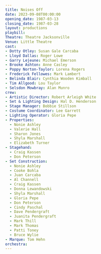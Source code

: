 ```yaml
---
title: Noises Off
date: 2023-09-08T00:00:00
opening_date: 1987-03-13
closing_date: 1987-03-28
layout: productions
playbill:
Theatre: Theatre Jacksonville
Venue: Little Theatre
cast:
- Dotty Otley: Susan Gale Carcaba
- Lloyd Dallas: Roger Lowe
- Garry Lejeune: Michael Emerson
- Brooke Ashton: Anne Casley
- Poppy Norton-Taylor: Lorena Rogers
- Frederick Fellowes: Mark Lambert
- Belinda Blair: Cynthia Wooden Kimball
- Tim Allgood: Lou Taylor
- Selsdon Mowbray: Alan Munro
crew:
- Artistic Director: Robert Arleigh White
- Set & Lighting Design: Hal D. Henderson
- Stage Manager: Bobbie Stillson
- Costume Coordinator: Lee Garrett
- Lighting Operator: Gloria Pepe
- Properties:
  - Nonie Ashley
  - Valerie Hall
  - Sharon Jones
  - Shyla Marshall
  - Elizabeth Turner
- Stagehand:
  - Craig Kassen
  - Don Peterson
- Set Construction:
  - Nonie Ashley
  - Cooke Bohla
  - Juan Carcaba
  - Al Channell
  - Craig Kassen
  - Donna Lewandowski
  - Shyla Marshall
  - Gloria Pepe
  - Don Peterson
  - Cindy Paschal
  - Dave Pendergraft
  - Juanita Pendergraft
  - Mark Thill
  - Mark Thomas
  - Patti Toney
  - Bruce Wylie
- Marque: Tom Hehn
orchestra:
---
```


